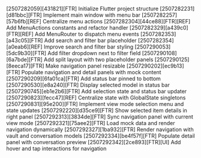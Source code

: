 [2507282059][431821][FTR] Initialize Flutter project structure
[2507282231][d81bbc][FTR] Implement main window with menu bar
[2507282257][57b6fb][REF] Centralize menu actions
[2507282304][44ce88][FTR][REF] Add MenuActions constants and refactor handler
[2507282329][a439c0][FTR][REF] Add MenuRouter to dispatch menu events
[2507282353][a43c05][FTR] Add search and filter bar placeholder
[2507282354][a0eab6][REF] Improve search and filter bar styling
[2507290053][5dc9b30][FTR] Add filter dropdown next to filter field
[2507290108][6a7bde][FTR] Add split layout with two placeholder panels
[2507290125][8eeca17][FTR] Make navigation panel resizable
[2507290202][ec9b13][FTR] Populate navigation and detail panels with mock content
[2507290209][6fa01ca][FTR] Add status bar pinned to bottom
[2507290530][e8a240][FTR] Display selected model in status bar
[2507290745][eb1e2b6][FTR] Add selection state and status bar updater
[2507290823][fecc47][REF] Centralize state with GlobalState singletons
[2507290831][95e200][FTR] Implement view mode selection menu and state updates
[2507292220][d35ce9][FTR] Show selected item details in right panel
[2507292313][3834de][FTR] Sync navigation panel with current view mode
[2507292321][75aee2][FTR] Load mock data and render navigation dynamically
[2507292327][1ba932][FTR] Render navigation with vault and conversation models
[2507292334][be4f57f][FTR] Populate detail panel with conversation preview
[2507292342][2ce893][FTR][UI] Add hover and tap interactions for navigation
